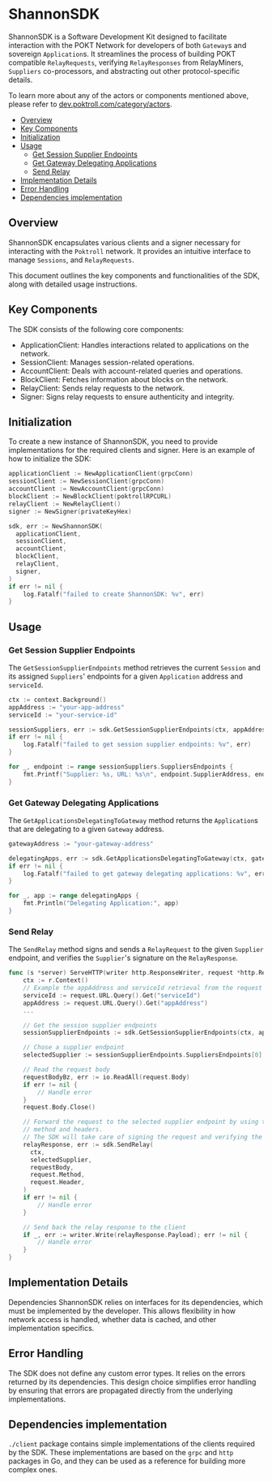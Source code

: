 # ShannonSDK <!-- omit in toc -->

ShannonSDK is a Software Development Kit designed to facilitate interaction with
the POKT Network for developers of both `Gateway`s and sovereign `Application`s.
It streamlines the process of building POKT compatible `RelayRequests`, verifying
`RelayResponses` from RelayMiners, `Suppliers` co-processors, and abstracting out
other protocol-specific details.

To learn more about any of the actors or components mentioned above, please refer
to [dev.poktroll.com/category/actors](https://dev.poktroll.com/category/actors).

- [Overview](#overview)
- [Key Components](#key-components)
- [Initialization](#initialization)
- [Usage](#usage)
  - [Get Session Supplier Endpoints](#get-session-supplier-endpoints)
  - [Get Gateway Delegating Applications](#get-gateway-delegating-applications)
  - [Send Relay](#send-relay)
- [Implementation Details](#implementation-details)
- [Error Handling](#error-handling)
- [Dependencies implementation](#dependencies-implementation)

## Overview

ShannonSDK encapsulates various clients and a signer necessary for interacting
with the `Poktroll` network. It provides an intuitive interface to manage `Sessions`,
and `RelayRequests`.

This document outlines the key components and functionalities of the SDK, along
with detailed usage instructions.

## Key Components

The SDK consists of the following core components:

- ApplicationClient: Handles interactions related to applications on the network.
- SessionClient: Manages session-related operations.
- AccountClient: Deals with account-related queries and operations.
- BlockClient: Fetches information about blocks on the network.
- RelayClient: Sends relay requests to the network.
- Signer: Signs relay requests to ensure authenticity and integrity.

## Initialization

To create a new instance of ShannonSDK, you need to provide implementations for
the required clients and signer. Here is an example of how to initialize the SDK:

```go
applicationClient := NewApplicationClient(grpcConn)
sessionClient := NewSessionClient(grpcConn)
accountClient := NewAccountClient(grpcConn)
blockClient := NewBlockClient(poktrollRPCURL)
relayClient := NewRelayClient()
signer := NewSigner(privateKeyHex)

sdk, err := NewShannonSDK(
  applicationClient,
  sessionClient,
  accountClient,
  blockClient,
  relayClient,
  signer,
)
if err != nil {
    log.Fatalf("failed to create ShannonSDK: %v", err)
}
```

## Usage

### Get Session Supplier Endpoints

The `GetSessionSupplierEndpoints` method retrieves the current `Session` and its
assigned `Suppliers`' endpoints for a given `Application` address and `serviceId`.

```go
ctx := context.Background()
appAddress := "your-app-address"
serviceId := "your-service-id"

sessionSuppliers, err := sdk.GetSessionSupplierEndpoints(ctx, appAddress, serviceId)
if err != nil {
    log.Fatalf("failed to get session supplier endpoints: %v", err)
}

for _, endpoint := range sessionSuppliers.SuppliersEndpoints {
    fmt.Printf("Supplier: %s, URL: %s\n", endpoint.SupplierAddress, endpoint.Url)
}
```

### Get Gateway Delegating Applications

The `GetApplicationsDelegatingToGateway` method returns the `Application`s that are
delegating to a given `Gateway` address.

```go
gatewayAddress := "your-gateway-address"

delegatingApps, err := sdk.GetApplicationsDelegatingToGateway(ctx, gatewayAddress)
if err != nil {
    log.Fatalf("failed to get gateway delegating applications: %v", err)
}

for _, app := range delegatingApps {
    fmt.Println("Delegating Application:", app)
}
```

### Send Relay

The `SendRelay` method signs and sends a `RelayRequest` to the given `Supplier` endpoint,
and verifies the `Supplier`'s signature on the `RelayResponse`.

```go
func (s *server) ServeHTTP(writer http.ResponseWriter, request *http.Request) {
    ctx := r.Context()
    // Example the appAddress and serviceId retrieval from the request
    serviceId := request.URL.Query().Get("serviceId")
    appAddress := request.URL.Query().Get("appAddress")
    ...

    // Get the session supplier endpoints
    sessionSupplierEndpoints := sdk.GetSessionSupplierEndpoints(ctx, appAddress, serviceId)

    // Chose a supplier endpoint
    selectedSupplier := sessionSupplierEndpoints.SuppliersEndpoints[0]

    // Read the request body
    requestBodyBz, err := io.ReadAll(request.Body)
    if err != nil {
        // Handle error
    }
    request.Body.Close()

    // Forward the request to the selected supplier endpoint by using the same
    // method and headers.
    // The SDK will take care of signing the request and verifying the response.
    relayResponse, err := sdk.SendRelay(
      ctx,
      selectedSupplier,
      requestBody,
      request.Method,
      request.Header,
    )
    if err != nil {
        // Handle error
    }

    // Send back the relay response to the client
    if _, err := writer.Write(relayResponse.Payload); err != nil {
        // Handle error
    }
}
```

## Implementation Details

Dependencies
ShannonSDK relies on interfaces for its dependencies, which must be implemented
by the developer. This allows flexibility in how network access is handled,
whether data is cached, and other implementation specifics.

## Error Handling

The SDK does not define any custom error types. It relies on the errors returned
by its dependencies. This design choice simplifies error handling by ensuring
that errors are propagated directly from the underlying implementations.

## Dependencies implementation

`./client` package contains simple implementations of the clients required by
the SDK. These implementations are based on the `grpc` and `http` packages in
Go, and they can be used as a reference for building more complex ones.
